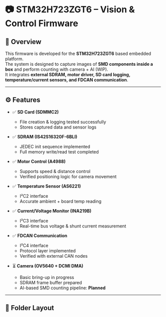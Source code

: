 # 📷 STM32H723ZGT6 – Vision & Control Firmware

## 🔎 Overview
This firmware is developed for the **STM32H723ZGT6** based embedded platform.  
The system is designed to capture images of **SMD components inside a box** and perform counting with camera + AI (WIP).  
It integrates **external SDRAM, motor driver, SD card logging, temperature/current sensors, and FDCAN communication**.

---

## ⚙️ Features

- ✅ **SD Card (SDMMC2)**  
  - File creation & logging tested successfully  
  - Stores captured data and sensor logs

- ✅ **SDRAM (IS42S16320F-6BLI)**  
  - JEDEC init sequence implemented  
  - Full memory write/read test completed

- ✅ **Motor Control (A4988)**  
  - Supports speed & distance control  
  - Verified positioning logic for camera movement

- ✅ **Temperature Sensor (AS6221)**  
  - I²C2 interface  
  - Accurate ambient + board temp reading

- ✅ **Current/Voltage Monitor (INA219B)**  
  - I²C3 interface  
  - Real-time bus voltage & shunt current measurement

- ✅ **FDCAN Communication**  
  - I²C4 interface 
  - Protocol layer implemented  
  - Verified with external CAN nodes

- ⏳ **Camera (OV5640 + DCMI DMA)**  
  - Basic bring-up in progress  
  - SDRAM frame buffer prepared  
  - AI-based SMD counting pipeline: **Planned**

---

## 📂 Folder Layout

